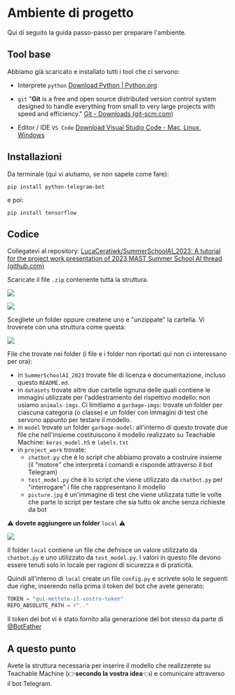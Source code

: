 
# Ambiente di progetto
Qui di seguito la guida passo-passo per preparare l'ambiente.

## Tool base
Abbiamo già scaricato e installato tutti i tool che ci servono:

- Interprete `python`
[Download Python | Python.org](https://www.python.org/downloads/)

- `git`  "**Git** is a free and open source distributed version control system designed to handle everything from small to very large projects with speed and efficiency."
[Git - Downloads (git-scm.com)](https://git-scm.com/downloads)

- Editor / IDE `VS Code`
[Download Visual Studio Code - Mac, Linux, Windows](https://code.visualstudio.com/download)

## Installazioni
Da terminale (qui vi aiutiamo, se non sapete come fare): 
``` shell
pip install python-telegram-bot
```

e poi:

``` shell
pip install tensorflow
```

## Codice
Collegatevi al repository:
[LucaCeratiwk/SummerSchoolAI_2023: A tutorial for the project work presentation of 2023 MAST Summer School AI thread (github.com)](https://github.com/LucaCeratiwk/SummerSchoolAI_2023)

Scaricate il file `.zip` contenente tutta la struttura.

![](.README_imgs/download1.png)

![](.README_imgs/download2.png)

Scegliete un folder oppure createne uno e "unzippate" la cartella. Vi troverete con una struttura come questa:

![](.README_imgs/folder_structure.svg)

File che trovate nei folder (i file e i folder non riportati qui non ci interessano per ora):

- in `SummerSchoolAI_2023` trovate file di licenza e documentazione, incluso questo `README.md`.
- in `datasets` trovate altre due cartelle ognuna delle quali contiene le immagini utilizzate per l'addestramento del rispettivo modello: non usiamo `animals-imgs`. Ci limitiamo a `garbage-imgs`: trovate un folder per ciascuna categoria (o classe) e un folder con immagini di test che servono appunto per testare il modello.
- in `model` trovate un folder `garbage-model`: all'interno di questo trovate due file che nell'insieme costituiscono il modello realizzato su Teachable Machine: `keras_model.h5` e `labels.txt`
- in `project_work` trovate:
	- `chatbot.py` che è lo script che abbiamo provato a costruire insieme (il "motore" che interpreta i comandi e risponde attraverso il bot Telegram)
	- `test_model.py` che è lo script che viene utilizzato da `chatbot.py` per "interrogare" i file che rappresentano il modello
	- `picture.jpg` è un'immagine di test che viene utilizzata tutte le volte che parte lo script per testare che sia tutto ok anche senza richieste da bot

⚠ **dovete aggiungere un folder** `local` ⚠

![](.README_imgs/folder_structure_2.svg)

Il folder `local` contiene un file che defnisce un valore utilizzato da `chatbot.py` e uno utilizzato da `test_model.py`.
I valori in questo file devono essere tenuti solo in locale per ragioni di sicurezza e di praticità.

Quindi all'interno di `local` create un file `config.py` e scrivete solo le seguenti due righe, inserendo nella prima il token del bot che avete generato:

``` python
TOKEN = "qui-mettete-il-vostro-token"
REPO_ABSOLUTE_PATH = r".."
```

Il token del bot vi è stato fornito alla generazione del bot stesso da parte di [@BotFather](https://web.telegram.org/k/#@BotFather)

## A questo punto
Avete la struttura necessaria per inserire il modello che realizzerete su Teachable Machine (:point_right:**secondo la vostra idea**:point_left:) e comunicare attraverso il bot Telegram.




